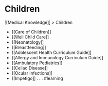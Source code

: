 # Children
[[Medical Knowledge]] > Children

* [[Care of Children]]
* [[Well Child Care]]
* [[Neonatology]]
* [[Breastfeeding]]
* [[Adolescent Health Curriculum Guide]]
* [[Allergy and Immunology Curriculum Guide]]
* [[Ambulatory Pediatrics]]
* [[Celiac Disease]]
* [[Ocular Infections]]
* [[Impetigo]]
.
.
.
#learning